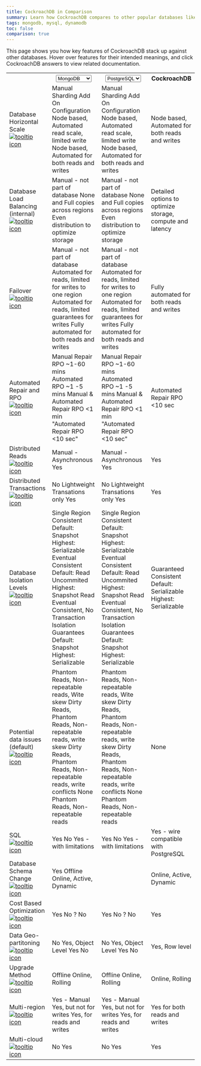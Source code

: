 ```yaml
---
title: CockroachDB in Comparison
summary: Learn how CockroachDB compares to other popular databases like PostgreSQL, Cassandra, MongoDB, Google Cloud Spanner, and more.
tags: mongodb, mysql, dynamodb
toc: false
comparison: true
---
```


This page shows you how key features of CockroachDB stack up against other databases. Hover over features for their intended meanings, and click CockroachDB answers to view related documentation.

<table class="comparison-chart">
  <tr>
    <th></th>
    <th>
      <select data-column="one">
        <option value="MySQL">MySQL</option>
        <option value="PostgreSQL">PostgreSQL</option>
        <option value="Oracle">Oracle</option>
        <option value="Cassandra">Cassandra</option>
        <option value="MongoDB" selected>MongoDB</option>
        <option value="Spanner">Spanner</option>
        <option value="Spanner">Yugabyte</option>
      </select>
    </th>
    <th class="comparison-chart__column-two">
      <select data-column="two">
        <option value="MySQL">MySQL</option>
        <option value="PostgreSQL" selected>PostgreSQL</option>
        <option value="Oracle">Oracle</option>
        <option value="Cassandra">Cassandra</option>
        <option value="MongoDB">MongoDB</option>
        <option value="Spanner">Spanner</option>
        <option value="Spanner">Yugabyte</option>
      </select>
    </th>
    <th>CockroachDB</th>
  </tr>

  <tr>
    <td class="comparison-chart__feature">
      Database Horizontal Scale
      <a href="#" data-toggle="tooltip" title="Increase capacity of the database by adding more instances/nodes">
        <img src="{{ 'images/v19.2/icon_info.svg' | relative_url }}" alt="tooltip icon">
      </a>
    </td>
    <td class="comparison-chart__column-one">
      <span class="support" data-dbs='["MySQL", "PostgreSQL"]'>Manual Sharding</span>
      <span class="support" data-dbs='["Oracle"]'>Add On Configuration</span>
      <span class="support" data-dbs='["AWS Aurora", "MongoDB", "Spanner", "Yugobyte"]'>Node based, Automated read scale, limited write</span>
      <span class="support" data-dbs='["Cassandra"]'>Node based, Automated for both reads and writes</span>
    </td>
    <td class="comparison-chart__column-two">
      <span class="support" data-dbs='["MySQL", "PostgreSQL"]'>Manual Sharding</span>
      <span class="support" data-dbs='["Oracle"]'>Add On Configuration</span>
      <span class="support" data-dbs='["AWS Aurora", "MongoDB", "Spanner", "Yugobyte"]'>Node based, Automated read scale, limited write</span>
      <span class="support" data-dbs='["Cassandra"]'>Node based, Automated for both reads and writes</span>
    </td>
    <td>Node based, Automated for both reads and writes</a></td>
  </tr>

  <tr>
    <td class="comparison-chart__feature">
      Database Load Balancing (internal)
      <a href="#" data-toggle="tooltip" title="Locate data across multiple instances/nodes based on optimiaztion criteria for balancing load">
        <img src="{{ 'images/v19.2/icon_info.svg' | relative_url }}" alt="tooltip icon">
      </a>
    </td>
    <td class="comparison-chart__column-one">
      <span class="support" data-dbs='["MySQL", "PostgreSQL", "Oracle"]'>Manual - not part of database</span>
      <span class="support" data-dbs='["AWS Aurora"]'>None and Full copies across regions</span>
      <span class="support" data-dbs='["Cassandra", "MongoDB", "Spanner", "Yugobyte"]'>Even distribution to optimize storage</span>
    </td>
    <td class="comparison-chart__column-two">
          <span class="support" data-dbs='["MySQL", "PostgreSQL", "Oracle"]'>Manual - not part of database</span>
      <span class="support" data-dbs='["AWS Aurora"]'>None and Full copies across regions</span>
      <span class="support" data-dbs='["Cassandra", "MongoDB", "Spanner", "Yugobyte"]'>Even distribution to optimize storage</span>
    </td>
    <td>Detailed options to optimize storage, compute and latency</td>
  </tr>

  <tr>
    <td class="comparison-chart__feature">
      Failover
      <a href="#" data-toggle="tooltip" title="Provide access to backup data upon failure">
        <img src="{{ 'images/v19.2/icon_info.svg' | relative_url }}" alt="tooltip icon">
      </a>
    </td>
    <td class="comparison-chart__column-one">
      <span class="support" data-dbs='["MySQL", "PostgreSQL", "Oracle"]'>Manual - not part of database</span>
      <span class="support" data-dbs='["AWS Aurora"]'>Automated for reads, limited for writes to one region</span>
      <span class="support" data-dbs='["MongoDB", "Cassandra"]'>Automated for reads, limited guarantees for writes</span>
      <span class="support" data-dbs='["Spanner", "Yugabyte"]'>Fully automated for both reads and writes</span>
    </td>
    <td class="comparison-chart__column-two">
          <span class="support" data-dbs='["MySQL", "PostgreSQL", "Oracle"]'>Manual - not part of database</span>
      <span class="support" data-dbs='["AWS Aurora"]'>Automated for reads, limited for writes to one region</span>
      <span class="support" data-dbs='["MongoDB", "Cassandra"]'>Automated for reads, limited guarantees for writes</span>
      <span class="support" data-dbs='["Spanner", "Yugabyte"]'>Fully automated for both reads and writes</span>
    </td>
    <td>Fully automated for both reads and writes</td>
  </tr>

  <tr>
    <td class="comparison-chart__feature">
      Automated Repair and RPO
      <a href="#" data-toggle="tooltip" title="Repair the database after failure and the time it takes for the db to come back online">
        <img src="{{ 'images/v19.2/icon_info.svg' | relative_url }}" alt="tooltip icon">
      </a>
    </td>
    <td class="comparison-chart__column-one">
      <span class="support" data-dbs='["MySQL", "PostgreSQL", "Oracle"]'>Manual Repair RPO ~1-60 mins</span>
      <span class="support" data-dbs='["AWS Aurora"]'>Automated RPO ~1 -5 mins</span>
      <span class="support" data-dbs='["MongoDB", "Cassandra]'>Manual & Automated Repair RPO &lt;1 min</span>
      <span class="support" data-dbs='["Spanner", "Yugabyte]'>"Automated Repair RPO &lt;10 sec"</span>
    </td>
    <td class="comparison-chart__column-two">
          <span class="support" data-dbs='["MySQL", "PostgreSQL", "Oracle"]'>Manual Repair RPO ~1-60 mins</span>
      <span class="support" data-dbs='["AWS Aurora"]'>Automated RPO ~1 -5 mins</span>
      <span class="support" data-dbs='["MongoDB", "Cassandra]'>Manual & Automated Repair RPO &lt;1 min</span>
      <span class="support" data-dbs='["Spanner", "Yugabyte]'>"Automated Repair RPO &lt;10 sec"</span>
    </td>
    <td>Automated Repair RPO &lt;10 sec</td>
  </tr>

  <tr>
    <td class="comparison-chart__feature">
      Distributed Reads
      <a href="#" data-toggle="tooltip" title="Reliably read data in any instance/node of the database">
        <img src="{{ 'images/v19.2/icon_info.svg' | relative_url }}" alt="tooltip icon">
      </a>
    </td>
    <td class="comparison-chart__column-one">
      <span class="support" data-dbs='["MySQL", "PostgreSQL", "Oracle"]'>Manual - Asynchronous</span>
      <span class="support" data-dbs='["AWS Aurora", "MongoDB", "Cassandra", "Spanner", "Yugabyte"]'>Yes</span>
    </td>
    <td class="comparison-chart__column-two">
          <span class="support" data-dbs='["MySQL", "PostgreSQL", "Oracle"]'>Manual - Asynchronous</span>
      <span class="support" data-dbs='["AWS Aurora", "MongoDB", "Cassandra", "Spanner", "Yugabyte"]'>Yes</span>
    </td>
    <td>Yes</td>
  </tr>

  <tr>
    <td class="comparison-chart__feature">
      Distributed Transactions
      <a href="#" data-toggle="tooltip" title="Allow for acid writes across multiple instances/nodes">
        <img src="{{ 'images/v19.2/icon_info.svg' | relative_url }}" alt="tooltip icon">
      </a>
    </td>
    <td class="comparison-chart__column-one">
      <span class="support " data-dbs='["MySQL", "PostgreSQL", "Oracle", "AWS Aurora"]'>No</span>
      <span class="support " data-dbs='["MongoDB", "Cassandra"]'>Lightweight Transations only</span>
      <span class="support " data-dbs='["Spanner", "Yugabyrte"]'>Yes</span>
    </td>
    <td class="comparison-chart__column-two">
          <span class="support " data-dbs='["MySQL", "PostgreSQL", "Oracle", "AWS Aurora"]'>No</span>
      <span class="support " data-dbs='["MongoDB", "Cassandra"]'>Lightweight Transations only</span>
      <span class="support " data-dbs='["Spanner", "Yugabyrte"]'>Yes</span>
    </td>
    <td>Yes</td>
  </tr>

  <tr>
    <td class="comparison-chart__feature">
      Database Isolation Levels
      <a href="#" data-toggle="tooltip" title="Transaction isolation levels allowed for writes in the database">
        <img src="{{ 'images/v19.2/icon_info.svg' | relative_url }}" alt="tooltip icon">
      </a>
    </td>
    <td class="comparison-chart__column-one">
      <span class="support " data-dbs='["MySQL", "PostgreSQL", "Oracle", "AWS Aurora"]'>Single Region Consistent Default: Snapshot Highest: Serializable</span>
      <span class="support " data-dbs='["MongoDB"]'>Eventual Consistent Default: Read Uncommited Highest: Snapshot Read</span>
      <span class="support " data-dbs='["Cassandra"]'>Eventual Consistent, No Transaction Isolation Guarantees</span>
      <span class="support " data-dbs='["Spanner", "Yugabyte"]'>Default: Snapshot Highest: Serializable</span>
    </td>
    <td class="comparison-chart__column-two">
      <span class="support " data-dbs='["MySQL", "PostgreSQL", "Oracle", "AWS Aurora"]'>Single Region Consistent Default: Snapshot Highest: Serializable</span>
      <span class="support " data-dbs='["MongoDB"]'>Eventual Consistent Default: Read Uncommited Highest: Snapshot Read</span>
      <span class="support " data-dbs='["Cassandra"]'>Eventual Consistent, No Transaction Isolation Guarantees</span>
      <span class="support " data-dbs='["Spanner", "Yugabyte"]'>Default: Snapshot Highest: Serializable</span>
    </td>
    <td>Guaranteed Consistent Default: Serializable Highest: Serializable</td>
  </tr>

  <tr>
    <td class="comparison-chart__feature">
      Potential data issues (default)
      <a href="#" data-toggle="tooltip" title="Possible data inconsistency issues at default isolation level">
        <img src="{{ 'images/v19.2/icon_info.svg' | relative_url }}" alt="tooltip icon">
      </a>
    </td>
    <td class="comparison-chart__column-one">
      <span class="support " data-dbs='["MySQL", "PostgreSQL", "Oracle", "AWS Aurora"]'>Phantom Reads, Non-repeatable reads, Wite skew</span>
      <span class="support " data-dbs='["MongoDB"]'>Dirty Reads, Phantom Reads, Non-repeatable reads, write skew</span>
      <span class="support " data-dbs='["Cassandra"]'>Dirty Reads, Phantom Reads, Non-repeatable reads, write conflicts</span>
      <span class="support " data-dbs='["Spanner"]'>None</span>
      <span class="support " data-dbs='["Yugabyte"]'>Phantom Reads, Non-repeatable reads</span>
    </td>
    <td class="comparison-chart__column-two">
      <span class="support " data-dbs='["MySQL", "PostgreSQL", "Oracle", "AWS Aurora"]'>Phantom Reads, Non-repeatable reads, Wite skew</span>
      <span class="support " data-dbs='["MongoDB"]'>Dirty Reads, Phantom Reads, Non-repeatable reads, write skew</span>
      <span class="support " data-dbs='["Cassandra"]'>Dirty Reads, Phantom Reads, Non-repeatable reads, write conflicts</span>
      <span class="support " data-dbs='["Spanner"]'>None</span>
      <span class="support " data-dbs='["Yugabyte"]'>Phantom Reads, Non-repeatable reads</span>
    </td>
    <td>None</td>
  </tr>

  <tr>
    <td class="comparison-chart__feature">
      SQL
      <a href="#" data-toggle="tooltip" title="Compliance with standard SQL">
        <img src="{{ 'images/v19.2/icon_info.svg' | relative_url }}" alt="tooltip icon">
      </a>
    </td>
    <td class="comparison-chart__column-one">
      <span class="support " data-dbs='["MySQL", "PostgreSQL", "Oracle", "AWS Aurora"]'>Yes</span>
      <span class="support " data-dbs='["MongoDB", "Cassandra"]'>No</span>
      <span class="support " data-dbs='["Spanner", "Yugabyte"]'>Yes - with limitations</span>
    </td>
    <td class="comparison-chart__column-two">
      <span class="support " data-dbs='["MySQL", "PostgreSQL", "Oracle", "AWS Aurora"]'>Yes</span>
      <span class="support " data-dbs='["MongoDB", "Cassandra"]'>No</span>
      <span class="support " data-dbs='["Spanner", "Yugabyte"]'>Yes - with limitations</span>
    </td>
    <td>Yes - wire compatible with PostgreSQL</td>
  </tr>

  <tr>
    <td class="comparison-chart__feature">
      Database Schema Change
      <a href="#" data-toggle="tooltip" title="Modify database schema across all tables">
        <img src="{{ 'images/v19.2/icon_info.svg' | relative_url }}" alt="tooltip icon">
      </a>
    </td>
    <td class="comparison-chart__column-one">
      <span class="support " data-dbs='["MySQL", "PostgreSQL", "Oracle"]'>Yes</span>
      <span class="support " data-dbs='["AWS Aurora","MongoDB", "Cassandra"]'>Offline</span>
      <span class="support " data-dbs='["Spanner", "Yugabyte"]'>Online, Active, Dynamic</span>
    </td>
    <td class="comparison-chart__column-two">
    </td>
    <td>Online, Active, Dynamic</td>
  </tr>

  <tr>
    <td class="comparison-chart__feature">
      Cost Based Optimization
      <a href="#" data-toggle="tooltip" title="Optimize exectuion of queries based on trabsaction analytics">
        <img src="{{ 'images/v19.2/icon_info.svg' | relative_url }}" alt="tooltip icon">
      </a>
    </td>
    <td class="comparison-chart__column-one">
      <span class="support " data-dbs='["MySQL", "PostgreSQL", "Oracle"]'>Yes</span>
      <span class="support " data-dbs='["AWS Aurora","MongoDB", "Cassandra"]'>No</span>
      <span class="support " data-dbs='["Spanner"]'>?</span>
      <span class="support " data-dbs='["Yugabyte"]'>No</span>
    </td>
    <td class="comparison-chart__column-two">
          <span class="support " data-dbs='["MySQL", "PostgreSQL", "Oracle"]'>Yes</span>
      <span class="support " data-dbs='["AWS Aurora","MongoDB", "Cassandra"]'>No</span>
      <span class="support " data-dbs='["Spanner"]'>?</span>
      <span class="support " data-dbs='["Yugabyte"]'>No</span>
    </td>
    <td>Yes</td>
  </tr>

  <tr>
    <td class="comparison-chart__feature">
      Data Geo-partitoning
      <a href="#" data-toggle="tooltip" title="Tie data to an instance/node to complu with regulations or optimize access latency">
        <img src="{{ 'images/v19.2/icon_info.svg' | relative_url }}" alt="tooltip icon">
      </a>
    </td>
    <td class="comparison-chart__column-one">
      <span class="support " data-dbs='["MySQL", "PostgreSQL", "Oracle","AWS Aurora","MongoDB"]'>No</span>
      <span class="support " data-dbs='[ "Cassandra"]'>Yes, Object Level</span>
      <span class="support " data-dbs='["Spanner"]'>Yes</span>
      <span class="support " data-dbs='["Yugabyte"]'>No</span>
    </td>
    <td class="comparison-chart__column-two">
          <span class="support " data-dbs='["MySQL", "PostgreSQL", "Oracle","AWS Aurora","MongoDB"]'>No</span>
      <span class="support " data-dbs='[ "Cassandra"]'>Yes, Object Level</span>
      <span class="support " data-dbs='["Spanner"]'>Yes</span>
      <span class="support " data-dbs='["Yugabyte"]'>No</span>
    </td>
    <td>Yes, Row level</td>
  </tr>

  <tr>
    <td class="comparison-chart__feature">
      Upgrade Method
      <a href="#" data-toggle="tooltip" title="Upgrade the database software">
        <img src="{{ 'images/v19.2/icon_info.svg' | relative_url }}" alt="tooltip icon">
      </a>
    </td>
    <td class="comparison-chart__column-one">
      <span class="support " data-dbs='["MySQL", "PostgreSQL", "Oracle","AWS Aurora"]'>Offline</span>
      <span class="support " data-dbs='[ "MongoDB", "Cassandra","Spanner","Yugabyte"]'>Online, Rolling</span>
    </td>
    <td class="comparison-chart__column-two">
      <span class="support " data-dbs='["MySQL", "PostgreSQL", "Oracle","AWS Aurora"]'>Offline</span>
      <span class="support " data-dbs='[ "MongoDB", "Cassandra","Spanner","Yugabyte"]'>Online, Rolling</span>
    </td>
    <td>Online, Rolling</td>
  </tr>

  <tr>
    <td class="comparison-chart__feature">
      Multi-region
      <a href="#" data-toggle="tooltip" title="Deploy a single database across multiple regions">
        <img src="{{ 'images/v19.2/icon_info.svg' | relative_url }}" alt="tooltip icon">
      </a>
    </td>
    <td class="comparison-chart__column-one">
      <span class="support " data-dbs='["MySQL", "PostgreSQL", "Oracle"]'>Yes - Manual</span>
      <span class="support " data-dbs='[ "AWS Aurora", "MongoDB", "Spanner", "Yugabyte"]'>Yes, but not for writes</span>
      <span class="support " data-dbs='[ "Cassandra"]'>Yes, for reads and writes</span>
    </td>
    <td class="comparison-chart__column-two">
      <span class="support " data-dbs='["MySQL", "PostgreSQL", "Oracle"]'>Yes - Manual</span>
      <span class="support " data-dbs='[ "AWS Aurora", "MongoDB", "Spanner", "Yugabyte"]'>Yes, but not for writes</span>
      <span class="support " data-dbs='[ "Cassandra"]'>Yes, for reads and writes</span>
    </td>
    <td>Yes for both reads and writes</td>
  </tr>

  <tr>
    <td class="comparison-chart__feature">
      Multi-cloud
      <a href="#" data-toggle="tooltip" title="Deploy a single database across multiple cloud providers or on-prem">
        <img src="{{ 'images/v19.2/icon_info.svg' | relative_url }}" alt="tooltip icon">
      </a>
    </td>
    <td class="comparison-chart__column-one">
      <span class="support " data-dbs='["MySQL", "PostgreSQL", "Oracle","AWS Aurora", "MongoDB", "Spanner","Yugabyte"]'>No</span>
      <span class="support " data-dbs='["Cassandra"]'>Yes</span>
    </td>
    <td class="comparison-chart__column-two">
      <span class="support " data-dbs='["MySQL", "PostgreSQL", "Oracle","AWS Aurora", "MongoDB", "Spanner","Yugabyte"]'>No</span>
      <span class="support " data-dbs='["Cassandra"]'>Yes</span>
    </td>
    <td>Yes</td>
  </tr>

</table>

<div style="display:none;" class="footnote">* In DynamoDB, distributed transactions and ACID semantics across all data in the database, not just per row, requires an additional <a href="https://aws.amazon.com/blogs/aws/dynamodb-transaction-library/">transaction library</a>.</div>
